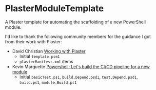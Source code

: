 # PlasterModuleTemplate

A Plaster template for automating the scaffolding of a new PowerShell module.

I'd like to thank the following community members for the guidance I got from their work with Plaster:

* David Christian [Working with Plaster](http://overpoweredshell.com/Working-with-Plaster/)
  * Initial `template.psm1`
  * `plasterManifest.xml` items
* Kevin Marquette [Powershell: Let's build the CI/CD pipeline for a new module](https://kevinmarquette.github.io/2017-01-21-powershell-module-continious-delivery-pipeline/?utm_source=blog&utm_medium=blog&utm_content=titlelink)
  * Initial `basicTest.ps1`, `build.Depend.psd1`, `test.Depend.psd1`, `build.ps1`, `module.Build.ps1`